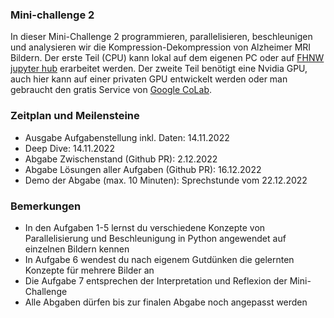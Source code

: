 ### Mini-challenge 2

In dieser Mini-Challenge 2 programmieren, parallelisieren, beschleunigen und analysieren wir die 
Kompression-Dekompression von Alzheimer MRI Bildern. Der erste Teil (CPU) kann lokal auf dem eigenen 
PC oder auf [FHNW jupyter hub](https://jhub.cs.technik.fhnw.ch/) erarbeitet werden. Der zweite Teil 
benötigt eine Nvidia GPU, auch hier kann auf einer privaten GPU entwickelt werden oder man gebraucht 
den gratis Service von [Google CoLab](colab.research.google.com/).

### Zeitplan und Meilensteine

* Ausgabe Aufgabenstellung inkl. Daten: 14.11.2022
* Deep Dive: 14.11.2022
* Abgabe Zwischenstand (Github PR): 2.12.2022
* Abgabe Lösungen aller Aufgaben (Github PR): 16.12.2022
* Demo der Abgabe (max. 10 Minuten): Sprechstunde vom 22.12.2022

### Bemerkungen
* In den Aufgaben 1-5 lernst du verschiedene Konzepte von Parallelisierung und Beschleunigung in Python angewendet auf einzelnen Bildern kennen
* In Aufgabe 6 wendest du nach eigenem Gutdünken die gelernten Konzepte für mehrere Bilder an
* Die Aufgabe 7 entsprechen der Interpretation und Reflexion der Mini-Challenge
* Alle Abgaben dürfen bis zur finalen Abgabe noch angepasst werden